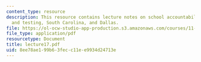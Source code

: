 ```yaml
---
content_type: resource
description: This resource contains lecture notes on school accountability, standards
  and testing, South Carolina, and Dallas.
file: https://ol-ocw-studio-app-production.s3.amazonaws.com/courses/11-126j-economics-of-education-spring-2007/8ee78ae199b63fecc11ee9934d24713e_lecture17.pdf
file_type: application/pdf
resourcetype: Document
title: lecture17.pdf
uid: 8ee78ae1-99b6-3fec-c11e-e9934d24713e
---
```

